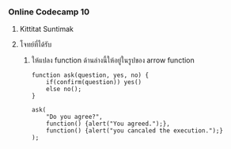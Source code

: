 ### Online Codecamp 10

1. Kittitat Suntimak
2. โจทย์ที่ได้รับ

    1. ให้แปลง function ด้านล่างนี้ให้อยู่ในรูปของ arrow function

        ```
        function ask(question, yes, no) {
            if(confirm(question)) yes()
            else no();
        }

        ask(
            "Do you agree?",
            function() {alert("You agreed.");},
            function() {alert("you cancaled the execution.");}
        );
        ```